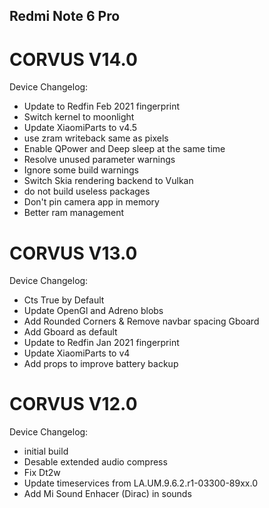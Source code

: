 ## Redmi Note 6 Pro

# CORVUS V14.0
Device Changelog:

- Update to Redfin Feb 2021 fingerprint
- Switch kernel to moonlight
- Update XiaomiParts to v4.5
- use zram writeback same as pixels 
- Enable QPower and Deep sleep at the same time
- Resolve unused parameter warnings 
- Ignore some build warnings 
- Switch Skia rendering backend to Vulkan 
- do not build useless packages
- Don't pin camera app in memory
- Better ram management

# CORVUS V13.0
Device Changelog:

- Cts True by Default
- Update OpenGl and Adreno blobs
- Add Rounded Corners & Remove navbar spacing Gboard 
- Add Gboard  as default
- Update to Redfin Jan 2021 fingerprint
- Update XiaomiParts to v4
- Add props to improve battery backup

# CORVUS V12.0
Device Changelog:

- initial build
- Desable extended audio compress
- Fix Dt2w
- Update timeservices from LA.UM.9.6.2.r1-03300-89xx.0
- Add Mi Sound Enhacer (Dirac) in sounds
